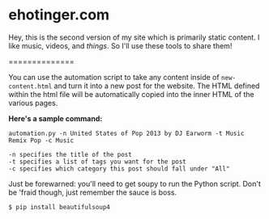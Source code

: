 ehotinger.com
=============
Hey, this is the second version of my site which is primarily static content.  I like music, videos, and *things*.  So I'll use these tools to share them!


==============

You can use the automation script to take any content inside of `new-content.html` and turn it into a new post for the website.  The HTML defined within the html file will be automatically copied into the inner HTML of the various pages.

**Here's a sample command:**

```
automation.py -n United States of Pop 2013 by DJ Earworm -t Music Remix Pop -c Music
```

```
-n specifies the title of the post
-t specifies a list of tags you want for the post
-c specifies which category this post should fall under "All"
```


Just be forewarned: you'll need to get soupy to run the Python script.  Don't be 'fraid though, just remember the sauce is boss.

```
$ pip install beautifulsoup4
```
